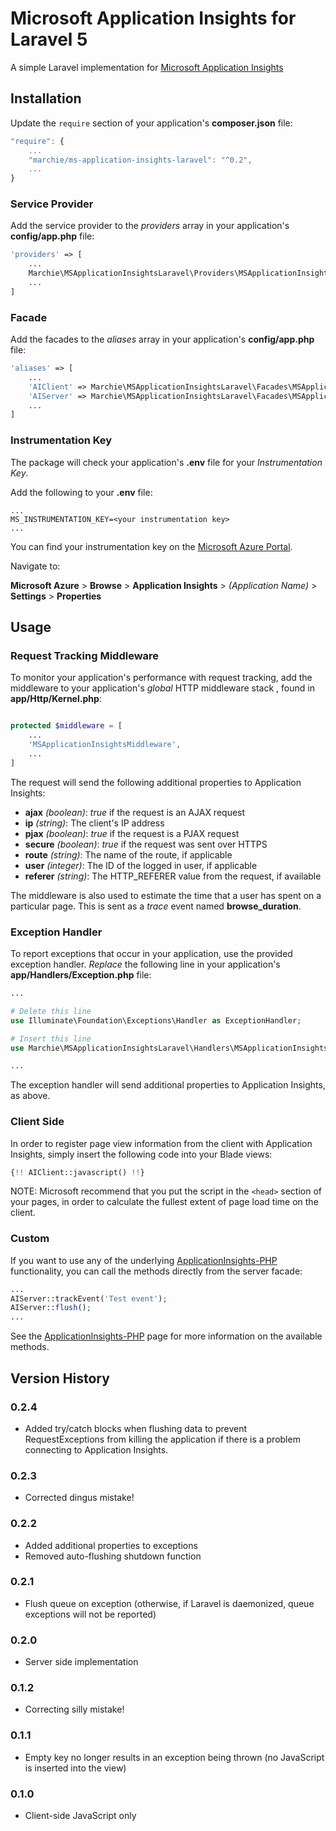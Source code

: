 # Microsoft Application Insights for Laravel 5

A simple Laravel implementation for [Microsoft Application Insights](http://azure.microsoft.com/en-gb/services/application-insights/)

## Installation

Update the `require` section of your application's **composer.json** file:

```js
"require": {
	...
	"marchie/ms-application-insights-laravel": "^0.2",
	...
}
```

### Service Provider

Add the service provider to the *providers* array in your application's **config/app.php** file:

```php
'providers' => [
	...
	Marchie\MSApplicationInsightsLaravel\Providers\MSApplicationInsightsServiceProvider::class,
	...
]
```

### Facade

Add the facades to the *aliases* array in your application's **config/app.php** file:

```php
'aliases' => [
	...
	'AIClient' => Marchie\MSApplicationInsightsLaravel\Facades\MSApplicationInsightsClientFacade::class,
	'AIServer' => Marchie\MSApplicationInsightsLaravel\Facades\MSApplicationInsightsServerFacade::class,
	...
]
```

### Instrumentation Key

The package will check your application's **.env** file for your *Instrumentation Key*.

Add the following to your **.env** file:

```
...
MS_INSTRUMENTATION_KEY=<your instrumentation key>
...
```

You can find your instrumentation key on the [Microsoft Azure Portal](https://portal.azure.com).

Navigate to:

**Microsoft Azure** > **Browse** > **Application Insights** > *(Application Name)* > **Settings** > **Properties**

## Usage

### Request Tracking Middleware

To monitor your application's performance with request tracking, add the middleware to your application's *global* HTTP middleware stack , found in **app/Http/Kernel.php**:

```php

protected $middleware = [
	...
	'MSApplicationInsightsMiddleware',
	...
]

```

The request will send the following additional properties to Application Insights:

- **ajax** *(boolean)*: *true* if the request is an AJAX request
- **ip** *(string)*: The client's IP address
- **pjax** *(boolean)*: *true* if the request is a PJAX request
- **secure** *(boolean)*: *true* if the request was sent over HTTPS
- **route** *(string)*: The name of the route, if applicable
- **user** *(integer)*: The ID of the logged in user, if applicable
- **referer** *(string)*: The HTTP_REFERER value from the request, if available

The middleware is also used to estimate the time that a user has spent on a particular page.  This is sent as a *trace* event named **browse_duration**.

### Exception Handler

To report exceptions that occur in your application, use the provided exception handler.  *Replace* the following line in your application's **app/Handlers/Exception.php** file:

```php
...

# Delete this line
use Illuminate\Foundation\Exceptions\Handler as ExceptionHandler;

# Insert this line
use Marchie\MSApplicationInsightsLaravel\Handlers\MSApplicationInsightsExceptionHandler as ExceptionHandler;

...
```

The exception handler will send additional properties to Application Insights, as above.

### Client Side

In order to register page view information from the client with Application Insights, simply insert the following code into your Blade views:

```php
{!! AIClient::javascript() !!}
```

NOTE: Microsoft recommend that you put the script in the `<head>` section of your pages, in order to calculate the fullest extent of page load time on the client.

### Custom

If you want to use any of the underlying [ApplicationInsights-PHP](https://github.com/Microsoft/ApplicationInsights-PHP) functionality, you can call the methods directly from the server facade:

```php
...
AIServer::trackEvent('Test event');
AIServer::flush();
...
```

See the [ApplicationInsights-PHP](https://github.com/Microsoft/ApplicationInsights-PHP) page for more information on the available methods.

## Version History

### 0.2.4
- Added try/catch blocks when flushing data to prevent RequestExceptions from killing the application if there is a problem connecting to Application Insights.

### 0.2.3
- Corrected dingus mistake!

### 0.2.2
- Added additional properties to exceptions
- Removed auto-flushing shutdown function

### 0.2.1
- Flush queue on exception (otherwise, if Laravel is daemonized, queue exceptions will not be reported)

### 0.2.0
- Server side implementation

### 0.1.2
- Correcting silly mistake!

### 0.1.1
- Empty key no longer results in an exception being thrown (no JavaScript is inserted into the view)

### 0.1.0
- Client-side JavaScript only
